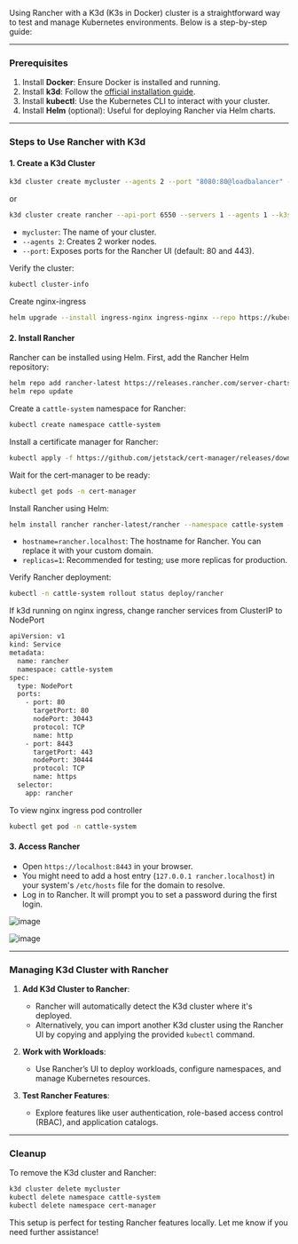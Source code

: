 Using Rancher with a K3d (K3s in Docker) cluster is a straightforward way to test and manage Kubernetes environments. Below is a step-by-step guide:

---

### **Prerequisites**
1. Install **Docker**: Ensure Docker is installed and running.
2. Install **k3d**: Follow the [official installation guide](https://k3d.io/#installation).
3. Install **kubectl**: Use the Kubernetes CLI to interact with your cluster.
4. Install **Helm** (optional): Useful for deploying Rancher via Helm charts.

---

### **Steps to Use Rancher with K3d**

#### **1. Create a K3d Cluster**
```bash
k3d cluster create mycluster --agents 2 --port "8080:80@loadbalancer" --port "8443:443@loadbalancer"
```
or
```bash
k3d cluster create rancher --api-port 6550 --servers 1 --agents 1 --k3s-arg "--disable=traefik@server:0" --port "80:80@loadbalancer" --port "443:443@loadbalancer" --api-port 0.0.0.0:6550 --wait
```
- `mycluster`: The name of your cluster.
- `--agents 2`: Creates 2 worker nodes.
- `--port`: Exposes ports for the Rancher UI (default: 80 and 443).

Verify the cluster:
```bash
kubectl cluster-info
```
Create nginx-ingress
```bash
helm upgrade --install ingress-nginx ingress-nginx --repo https://kubernetes.github.io/ingress-nginx --namespace ingress-nginx --create-namespace
```

#### **2. Install Rancher**
Rancher can be installed using Helm. First, add the Rancher Helm repository:
```bash
helm repo add rancher-latest https://releases.rancher.com/server-charts/latest
helm repo update
```

Create a `cattle-system` namespace for Rancher:
```bash
kubectl create namespace cattle-system
```

Install a certificate manager for Rancher:
```bash
kubectl apply -f https://github.com/jetstack/cert-manager/releases/download/v1.11.1/cert-manager.yaml
```
Wait for the cert-manager to be ready:
```bash
kubectl get pods -n cert-manager
```

Install Rancher using Helm:
```bash
helm install rancher rancher-latest/rancher --namespace cattle-system --set hostname=rancher.localhost --set replicas=1
```

- `hostname=rancher.localhost`: The hostname for Rancher. You can replace it with your custom domain.
- `replicas=1`: Recommended for testing; use more replicas for production.

Verify Rancher deployment:
```bash
kubectl -n cattle-system rollout status deploy/rancher
```
If k3d running on nginx ingress, change rancher services from ClusterIP to NodePort

```bash
apiVersion: v1
kind: Service
metadata:
  name: rancher
  namespace: cattle-system
spec:
  type: NodePort
  ports:
    - port: 80
      targetPort: 80
      nodePort: 30443
      protocol: TCP
      name: http
    - port: 8443
      targetPort: 443
      nodePort: 30444
      protocol: TCP
      name: https
  selector:
    app: rancher
```
To view nginx ingress pod controller

```bash
kubectl get pod -n cattle-system
```

#### **3. Access Rancher**
- Open `https://localhost:8443` in your browser.
- You might need to add a host entry (`127.0.0.1 rancher.localhost`) in your system's `/etc/hosts` file for the domain to resolve.
- Log in to Rancher. It will prompt you to set a password during the first login.

![image](https://github.com/user-attachments/assets/56ff8534-964c-4a57-9b1c-73491784e156)

![image](https://github.com/user-attachments/assets/d1188687-d7b2-4b78-9f34-a719b0e5abee)


---

### **Managing K3d Cluster with Rancher**
1. **Add K3d Cluster to Rancher**:
   - Rancher will automatically detect the K3d cluster where it's deployed.
   - Alternatively, you can import another K3d cluster using the Rancher UI by copying and applying the provided `kubectl` command.

2. **Work with Workloads**:
   - Use Rancher’s UI to deploy workloads, configure namespaces, and manage Kubernetes resources.

3. **Test Rancher Features**:
   - Explore features like user authentication, role-based access control (RBAC), and application catalogs.

---

### **Cleanup**
To remove the K3d cluster and Rancher:
```bash
k3d cluster delete mycluster
kubectl delete namespace cattle-system
kubectl delete namespace cert-manager
```

This setup is perfect for testing Rancher features locally. Let me know if you need further assistance!
